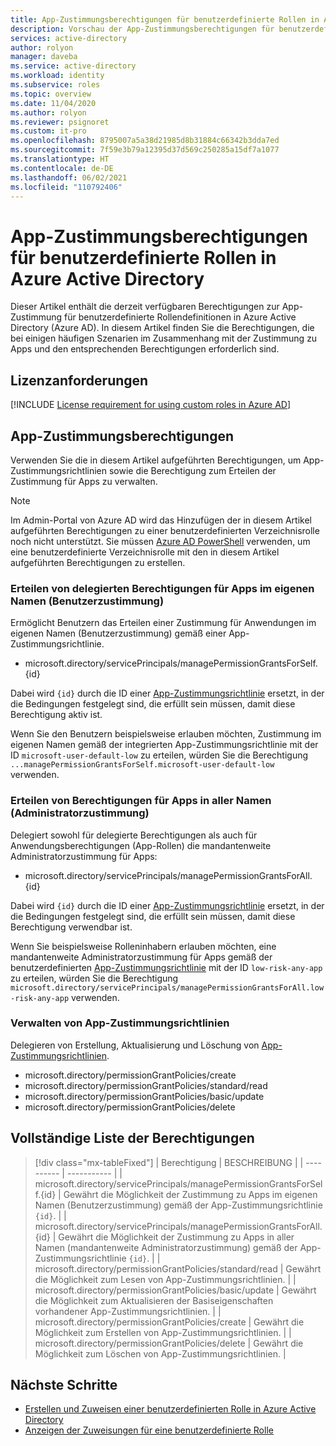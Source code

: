 ```yaml
---
title: App-Zustimmungsberechtigungen für benutzerdefinierte Rollen in Azure Active Directory | Microsoft-Dokumentation
description: Vorschau der App-Zustimmungsberechtigungen für benutzerdefinierte Azure AD-Rollen im Azure-Portal, in PowerShell oder in der Graph-API.
services: active-directory
author: rolyon
manager: daveba
ms.service: active-directory
ms.workload: identity
ms.subservice: roles
ms.topic: overview
ms.date: 11/04/2020
ms.author: rolyon
ms.reviewer: psignoret
ms.custom: it-pro
ms.openlocfilehash: 8795007a5a38d21985d8b31884c66342b3dda7ed
ms.sourcegitcommit: 7f59e3b79a12395d37d569c250285a15df7a1077
ms.translationtype: HT
ms.contentlocale: de-DE
ms.lasthandoff: 06/02/2021
ms.locfileid: "110792406"
---
```

# <a name="app-consent-permissions-for-custom-roles-in-azure-active-directory"></a>App-Zustimmungsberechtigungen für benutzerdefinierte Rollen in Azure Active Directory

Dieser Artikel enthält die derzeit verfügbaren Berechtigungen zur App-Zustimmung für benutzerdefinierte Rollendefinitionen in Azure Active Directory (Azure AD). In diesem Artikel finden Sie die Berechtigungen, die bei einigen häufigen Szenarien im Zusammenhang mit der Zustimmung zu Apps und den entsprechenden Berechtigungen erforderlich sind.

## <a name="license-requirements"></a>Lizenzanforderungen

[!INCLUDE [License requirement for using custom roles in Azure AD](../../../includes/active-directory-p1-license.md)]

## <a name="app-consent-permissions"></a>App-Zustimmungsberechtigungen

Verwenden Sie die in diesem Artikel aufgeführten Berechtigungen, um App-Zustimmungsrichtlinien sowie die Berechtigung zum Erteilen der Zustimmung für Apps zu verwalten.

> [!NOTE]
> Im Admin-Portal von Azure AD wird das Hinzufügen der in diesem Artikel aufgeführten Berechtigungen zu einer benutzerdefinierten Verzeichnisrolle noch nicht unterstützt. Sie müssen [Azure AD PowerShell](custom-create.md#create-a-role-using-powershell) verwenden, um eine benutzerdefinierte Verzeichnisrolle mit den in diesem Artikel aufgeführten Berechtigungen zu erstellen.

### <a name="granting-delegated-permissions-to-apps-on-behalf-of-self-user-consent"></a>Erteilen von delegierten Berechtigungen für Apps im eigenen Namen (Benutzerzustimmung)

Ermöglicht Benutzern das Erteilen einer Zustimmung für Anwendungen im eigenen Namen (Benutzerzustimmung) gemäß einer App-Zustimmungsrichtlinie.

- microsoft.directory/servicePrincipals/managePermissionGrantsForSelf.{id}

Dabei wird `{id}` durch die ID einer [App-Zustimmungsrichtlinie](../manage-apps/manage-app-consent-policies.md) ersetzt, in der die Bedingungen festgelegt sind, die erfüllt sein müssen, damit diese Berechtigung aktiv ist.

Wenn Sie den Benutzern beispielsweise erlauben möchten, Zustimmung im eigenen Namen gemäß der integrierten App-Zustimmungsrichtlinie mit der ID `microsoft-user-default-low` zu erteilen, würden Sie die Berechtigung `...managePermissionGrantsForSelf.microsoft-user-default-low` verwenden.

### <a name="granting-permissions-to-apps-on-behalf-of-all-admin-consent"></a>Erteilen von Berechtigungen für Apps in aller Namen (Administratorzustimmung)

Delegiert sowohl für delegierte Berechtigungen als auch für Anwendungsberechtigungen (App-Rollen) die mandantenweite Administratorzustimmung für Apps:

- microsoft.directory/servicePrincipals/managePermissionGrantsForAll.{id}

Dabei wird `{id}` durch die ID einer [App-Zustimmungsrichtlinie](../manage-apps/manage-app-consent-policies.md) ersetzt, in der die Bedingungen festgelegt sind, die erfüllt sein müssen, damit diese Berechtigung verwendbar ist.

Wenn Sie beispielsweise Rolleninhabern erlauben möchten, eine mandantenweite Administratorzustimmung für Apps gemäß der benutzerdefinierten [App-Zustimmungsrichtlinie](../manage-apps/manage-app-consent-policies.md) mit der ID `low-risk-any-app` zu erteilen, würden Sie die Berechtigung `microsoft.directory/servicePrincipals/managePermissionGrantsForAll.low-risk-any-app` verwenden.

### <a name="managing-app-consent-policies"></a>Verwalten von App-Zustimmungsrichtlinien

Delegieren von Erstellung, Aktualisierung und Löschung von [App-Zustimmungsrichtlinien](../manage-apps/manage-app-consent-policies.md).

- microsoft.directory/permissionGrantPolicies/create
- microsoft.directory/permissionGrantPolicies/standard/read
- microsoft.directory/permissionGrantPolicies/basic/update
- microsoft.directory/permissionGrantPolicies/delete

## <a name="full-list-of-permissions"></a>Vollständige Liste der Berechtigungen

> [!div class="mx-tableFixed"]
> | Berechtigung | BESCHREIBUNG |
> | ---------- | ----------- |
> | microsoft.directory/servicePrincipals/managePermissionGrantsForSelf.{id} | Gewährt die Möglichkeit der Zustimmung zu Apps im eigenen Namen (Benutzerzustimmung) gemäß der App-Zustimmungsrichtlinie `{id}`. |
> | microsoft.directory/servicePrincipals/managePermissionGrantsForAll.{id} | Gewährt die Möglichkeit der Zustimmung zu Apps in aller Namen (mandantenweite Administratorzustimmung) gemäß der App-Zustimmungsrichtlinie `{id}`. |
> | microsoft.directory/permissionGrantPolicies/standard/read | Gewährt die Möglichkeit zum Lesen von App-Zustimmungsrichtlinien. |
> | microsoft.directory/permissionGrantPolicies/basic/update | Gewährt die Möglichkeit zum Aktualisieren der Basiseigenschaften vorhandener App-Zustimmungsrichtlinien. |
> | microsoft.directory/permissionGrantPolicies/create | Gewährt die Möglichkeit zum Erstellen von App-Zustimmungsrichtlinien. |
> | microsoft.directory/permissionGrantPolicies/delete | Gewährt die Möglichkeit zum Löschen von App-Zustimmungsrichtlinien. |

## <a name="next-steps"></a>Nächste Schritte

- [Erstellen und Zuweisen einer benutzerdefinierten Rolle in Azure Active Directory](custom-create.md)
- [Anzeigen der Zuweisungen für eine benutzerdefinierte Rolle](../roles/view-assignments.md)
